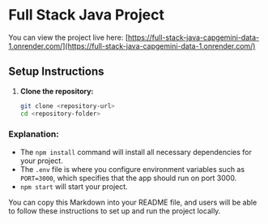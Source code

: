 # Full Stack Java Project

You can view the project live here: [https://full-stack-java-capgemini-data-1.onrender.com/](https://full-stack-java-capgemini-data-1.onrender.com/)

## Setup Instructions

1. **Clone the repository:**

   ```bash
   git clone <repository-url>
   cd <repository-folder>

### Explanation:
- The `npm install` command will install all necessary dependencies for your project.
- The `.env` file is where you configure environment variables such as `PORT=3000`, which specifies that the app should run on port 3000.
- `npm start` will start your project.

You can copy this Markdown into your README file, and users will be able to follow these instructions to set up and run the project locally.

